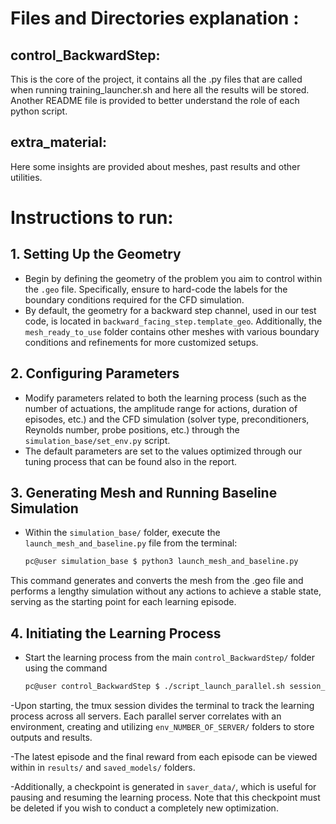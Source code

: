 # Files and Directories explanation :

## control_BackwardStep:

This is the core of the project, it contains all the .py files that are called when running training_launcher.sh and here all the results will be stored. Another README file is provided to better understand the role of each python script.

## extra_material:

Here some insights are provided about meshes, past results and other utilities.


# Instructions to run:

## 1. Setting Up the Geometry

- Begin by defining the geometry of the problem you aim to control within the `.geo` file. Specifically, ensure to hard-code the labels for the boundary conditions required for the CFD simulation. 
- By default, the geometry for a backward step channel, used in our test code, is located in `backward_facing_step.template_geo`. Additionally, the `mesh_ready_to_use` folder contains other meshes with various boundary conditions and refinements for more customized setups.

## 2. Configuring Parameters

- Modify parameters related to both the learning process (such as the number of actuations, the amplitude range for actions, duration of episodes, etc.) and the CFD simulation (solver type, preconditioners, Reynolds number, probe positions, etc.) through the `simulation_base/set_env.py` script.
- The default parameters are set to the values optimized through our tuning process that can be found also in the report.

## 3. Generating Mesh and Running Baseline Simulation

- Within the `simulation_base/` folder, execute the `launch_mesh_and_baseline.py` file from the terminal:
  
  ```bash
  pc@user simulation_base $ python3 launch_mesh_and_baseline.py
  ```

This command generates and converts the mesh from the .geo file and performs a lengthy simulation without any actions to achieve a stable state, serving as the starting point for each learning episode.

## 4. Initiating the Learning Process

- Start the learning process from the main `control_BackwardStep/` folder using the command

  ```bash
  pc@user control_BackwardStep $ ./script_launch_parallel.sh session_name first_port num_servers
  ```

-Upon starting, the tmux session divides the terminal to track the learning process across all servers. Each parallel server correlates with an environment, creating and utilizing `env_NUMBER_OF_SERVER/` folders to store outputs and results.

-The latest episode and the final reward from each episode can be viewed within in `results/` and `saved_models/` folders.

-Additionally, a checkpoint is generated in `saver_data/`, which is useful for pausing and resuming the learning process. Note that this checkpoint must be deleted if you wish to conduct a completely new optimization.